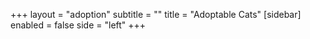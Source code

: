 +++
layout = "adoption"
subtitle = ""
title = "Adoptable Cats"
[sidebar]
enabled = false
side = "left"
+++

